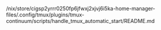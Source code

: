 /nix/store/cigsp2yrrr0250fp6jfwxj2xjvj6i5ka-home-manager-files/.config/tmux/plugins/tmux-continuum/scripts/handle_tmux_automatic_start/README.md